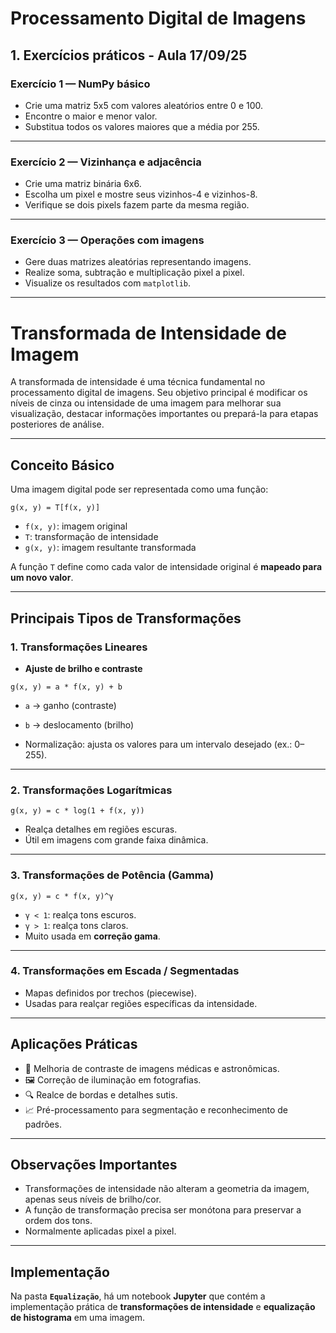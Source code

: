 # Processamento Digital de Imagens

## 1. Exercícios práticos -  Aula 17/09/25
### **Exercício 1 — NumPy básico**
- Crie uma matriz 5x5 com valores aleatórios entre 0 e 100.
- Encontre o maior e menor valor.
- Substitua todos os valores maiores que a média por 255.
---
### **Exercício 2 — Vizinhança e adjacência**
- Crie uma matriz binária 6x6.
- Escolha um pixel e mostre seus vizinhos-4 e vizinhos-8.
- Verifique se dois pixels fazem parte da mesma região.
---
### **Exercício 3 — Operações com imagens**
- Gere duas matrizes aleatórias representando imagens.
- Realize soma, subtração e multiplicação pixel a pixel.
- Visualize os resultados com `matplotlib`.

---
#  Transformada de Intensidade de Imagem

A transformada de intensidade é uma técnica fundamental no processamento digital de imagens. Seu objetivo principal é modificar os níveis de cinza ou intensidade de uma imagem para melhorar sua visualização, destacar informações importantes ou prepará-la para etapas posteriores de análise.

---

##  Conceito Básico

Uma imagem digital pode ser representada como uma função:

```
g(x, y) = T[f(x, y)]
```

- `f(x, y)`: imagem original  
- `T`: transformação de intensidade  
- `g(x, y)`: imagem resultante transformada

A função `T` define como cada valor de intensidade original é **mapeado para um novo valor**.

---

##  Principais Tipos de Transformações

### 1. Transformações Lineares
- **Ajuste de brilho e contraste**  

```
g(x, y) = a * f(x, y) + b
```
- `a` → ganho (contraste)  
- `b` → deslocamento (brilho)

- Normalização: ajusta os valores para um intervalo desejado (ex.: 0–255).

---

### 2. Transformações Logarítmicas

```
g(x, y) = c * log(1 + f(x, y))
```

- Realça detalhes em regiões escuras.  
- Útil em imagens com grande faixa dinâmica.

---

### 3. Transformações de Potência (Gamma)
```
g(x, y) = c * f(x, y)^γ
```

- `γ < 1`: realça tons escuros.  
- `γ > 1`: realça tons claros.  
- Muito usada em **correção gama**.

---

### 4. Transformações em Escada / Segmentadas
- Mapas definidos por trechos (piecewise).  
- Usadas para realçar regiões específicas da intensidade.

---

## Aplicações Práticas

- 🌟 Melhoria de contraste de imagens médicas e astronômicas.  
- 🖼️ Correção de iluminação em fotografias.  
- 🔍 Realce de bordas e detalhes sutis.  
- 📈 Pré-processamento para segmentação e reconhecimento de padrões.

---

##  Observações Importantes

- Transformações de intensidade não alteram a geometria da imagem, apenas seus níveis de brilho/cor.  
- A função de transformação precisa ser monótona para preservar a ordem dos tons.  
- Normalmente aplicadas pixel a pixel.


---
##  Implementação

Na pasta **`Equalização`**, há um notebook **Jupyter** que contém a implementação prática de **transformações de intensidade** e **equalização de histograma** em uma imagem.  
